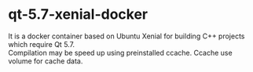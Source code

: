 # qt-5.7-xenial-docker

It is a docker container based on Ubuntu Xenial for building C++ projects which require Qt 5.7.  
Compilation may be speed up using preinstalled ccache. Ccache use volume for cache data.
